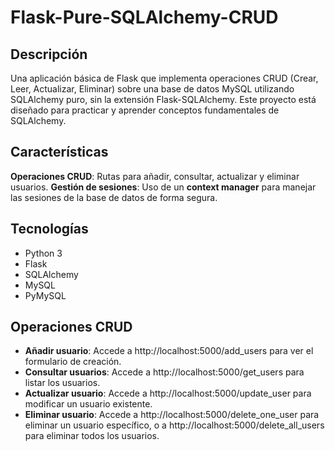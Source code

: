 # Flask-Pure-SQLAlchemy-CRUD

## Descripción
Una aplicación básica de Flask que implementa operaciones CRUD (Crear, Leer, Actualizar, Eliminar) sobre una base de datos MySQL utilizando SQLAlchemy puro, sin la extensión Flask-SQLAlchemy. Este proyecto está diseñado para practicar y aprender conceptos fundamentales de SQLAlchemy.

## Características
**Operaciones CRUD**: Rutas para añadir, consultar, actualizar y eliminar usuarios.
**Gestión de sesiones**: Uso de un **context manager** para manejar las sesiones de la base de datos de forma segura.

## Tecnologías
- Python 3
- Flask
- SQLAlchemy
- MySQL
- PyMySQL

## Operaciones CRUD
- **Añadir usuario**: Accede a http://localhost:5000/add_users para ver el formulario de creación.
- **Consultar usuarios**: Accede a http://localhost:5000/get_users para listar los usuarios.
- **Actualizar usuario**: Accede a http://localhost:5000/update_user para modificar un usuario existente.
- **Eliminar usuario**: Accede a http://localhost:5000/delete_one_user para eliminar un usuario específico, o a http://localhost:5000/delete_all_users para eliminar todos los usuarios.
